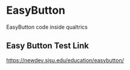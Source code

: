 # EasyButton
EasyButton code inside qualtrics

## Easy Button Test Link 
https://newdev.sjsu.edu/education/easybutton/
